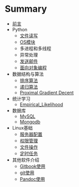 # Summary

* [前言](README.md)
* Python
    * [文件读写](Python/files.md)
    * [OS模块](Python/OS.md)
    * 多进程和多线程
    * 异常处理
    * [发送邮件](Python/Email.md)
    * [面向对象编程](Python/OOP.md)
* 数据结构与算法
    * [排序算法](DSA/sort.md)
    * [递归算法](DSA/递归算法.md)
    * [Proximal Gradient Decent](DSA/Proximal.md)
* 统计学习
    * [Empirical_Likelihood](Statistical_Learning/Empirical_Likelihood.md)
* 数据库
    * [MySQL](Database/MySQL.md)
    * [Mongodb](Database/Mongodb.md)
* Linux基础
    * [服务器配置](Linux/Initial_Configureation.md)
    * [权限管理](Linux/Authorization.md)
    * [文件操作](Linux/files.md)
    * [定时任务](Linux/crontab.md)
* 其他软件介绍
    * [Gitbook使用](Other/Gitbook.md)
    * [git使用](Other/git.md)
    * [Pandoc使用](Other/pandoc.md)

